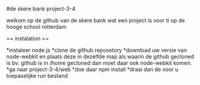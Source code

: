 #de skere bank
project-3-4

welkom op de github van de skere bank wat een project is voor ti op de hooge school rotterdam

== instalation ==

*instaleer node.js
*clone de github reposetory
*download uw versie van node-webkit en plaats deze in dezelfde map als waarin de github gecloned is bv. github is in /home gecloned dan moet daar ook node-webkit komen.
*ga naar project-3-4/web
*doe daar npm install
*draai dan de voor u toepaselijke run bestand

